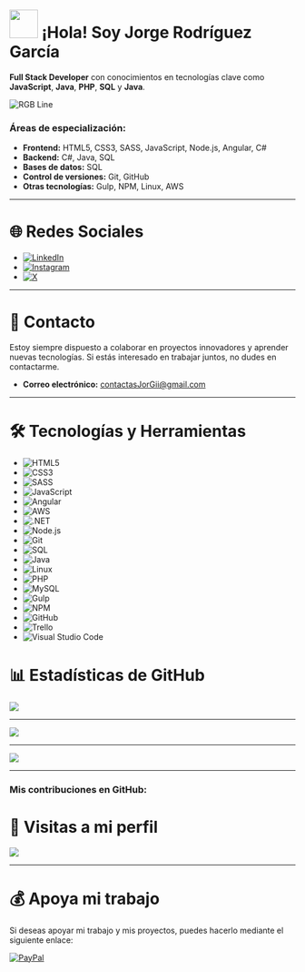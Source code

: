  # <img src="https://user-images.githubusercontent.com/74038190/214644152-52f47eb3-5e31-4f47-8758-05c9468d5596.gif" width="50" /> **¡Hola! Soy Jorge Rodríguez García**

**Full Stack Developer** con conocimientos en tecnologías clave como **JavaScript**, **Java**, **PHP**, **SQL** y **Java**. 

![RGB Line](https://user-images.githubusercontent.com/74038190/212284115-f47cd8ff-2ffb-4b04-b5bf-4d1c14c0247f.gif)

### **Áreas de especialización**:
- **Frontend:** HTML5, CSS3, SASS, JavaScript, Node.js, Angular, C#   
- **Backend:** C#, Java, SQL  
- **Bases de datos:** SQL 
- **Control de versiones:** Git, GitHub  
- **Otras tecnologías:** Gulp, NPM, Linux, AWS

---
# 🌐 **Redes Sociales**
- [![LinkedIn](https://img.shields.io/badge/LinkedIn-%230077B5.svg?style=for-the-badge&logo=linkedin&logoColor=white)](https://linkedin.com/in/jorger-g/)
- [![Instagram](https://img.shields.io/badge/Instagram-%23E4405F.svg?style=for-the-badge&logo=Instagram&logoColor=white)](https://instagram.com/Jorge_rrg/#)
- [![X](https://img.shields.io/badge/X-%23000000.svg?style=for-the-badge&logo=X&logoColor=white)](https://x.com/Jorgezg_)

---

# 📩 **Contacto**
Estoy siempre dispuesto a colaborar en proyectos innovadores y aprender nuevas tecnologías. Si estás interesado en trabajar juntos, no dudes en contactarme.

- **Correo electrónico:** contactasJorGii@gmail.com

---
# 🛠️ **Tecnologías y Herramientas**

- ![HTML5](https://img.shields.io/badge/HTML5-%23E34F26.svg?style=for-the-badge&logo=html5&logoColor=white)  
- ![CSS3](https://img.shields.io/badge/CSS3-%231572B6.svg?style=for-the-badge&logo=css3&logoColor=white)
- ![SASS](https://img.shields.io/badge/SASS-%231572B6.svg?style=for-the-badge&logo=sass&logoColor=white)
- ![JavaScript](https://img.shields.io/badge/javascript-%23323330.svg?style=for-the-badge&logo=javascript&logoColor=%23F7DF1E)  
- ![Angular](https://img.shields.io/badge/angular-%2320232a.svg?style=for-the-badge&logo=angular&logoColor=red)  
- ![AWS](https://img.shields.io/badge/amazon-yellow.svg?style=for-the-badge&logo=amazon&logoColor=yellow)  
- ![.NET](https://img.shields.io/badge/.net-%23000000.svg?style=for-the-badge&logo=.net&logoColor=white)  
- ![Node.js](https://img.shields.io/badge/node.js-%2338B2AC.svg?style=for-the-badge&logo=node.js&logoColor=white)  
- ![Git](https://img.shields.io/badge/git-%23F05033.svg?style=for-the-badge&logo=git&logoColor=white)  
- ![SQL](https://img.shields.io/badge/sql-%234791A4.svg?style=for-the-badge&logo=postgresql&logoColor=white)  
- ![Java](https://img.shields.io/badge/java-%23E34F26.svg?style=for-the-badge&logo=java&logoColor=white)  
- ![Linux](https://img.shields.io/badge/linux-%23563D7C.svg?style=for-the-badge&logo=linux&logoColor=white)  
- ![PHP](https://img.shields.io/badge/php-purple.svg?style=for-the-badge&logo=php&logoColor=white)  
- ![MySQL](https://img.shields.io/badge/MySQL-%2300f.svg?style=for-the-badge&logo=mysql&logoColor=white)  
- ![Gulp](https://img.shields.io/badge/gulp-%23336791.svg?style=for-the-badge&logo=gulp&logoColor=white)  
- ![NPM](https://img.shields.io/badge/npm-%2347A248.svg?style=for-the-badge&logo=npm&logoColor=white)  
- ![GitHub](https://img.shields.io/badge/GitHub-%23121011.svg?style=for-the-badge&logo=github&logoColor=white)  
- ![Trello](https://img.shields.io/badge/Trello-%23026AA7.svg?style=for-the-badge&logo=trello&logoColor=white)  
- ![Visual Studio Code](https://img.shields.io/badge/Visual%20Studio%20Code-%23007ACC.svg?style=for-the-badge&logo=visual-studio-code&logoColor=white)

# 📊 **Estadísticas de GitHub**

![](https://github-readme-stats.vercel.app/api?username=JorgeR-G&theme=highcontrast&hide_border=false&include_all_commits=true&count_private=true)  

---

![](https://github-readme-streak-stats.herokuapp.com/?user=JorgeR-G&theme=highcontrast&hide_border=false)

---

![](https://github-readme-stats.vercel.app/api/top-langs/?username=JorgeR-G&theme=highcontrast&hide_border=false&include_all_commits=true&count_private=true&layout=compact)

---

### **Mis contribuciones en GitHub:**

# 👀 **Visitas a mi perfil**  
[![](https://visitcount.itsvg.in/api?id=JorgeR-G&icon=0&color=0)](https://visitcount.itsvg.in)

---

# 💰 **Apoya mi trabajo**
Si deseas apoyar mi trabajo y mis proyectos, puedes hacerlo mediante el siguiente enlace:

[![PayPal](https://img.shields.io/badge/paypal%20Me%20a%20Coffee-ffdd00?style=for-the-badge&logo=buy-me-a-paypal&logoColor=black)](https://www.paypal.com/paypalme/JorgerRG1)

